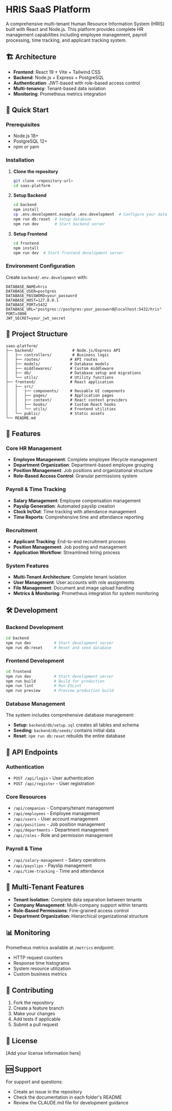 # HRIS SaaS Platform

A comprehensive multi-tenant Human Resource Information System (HRIS) built with React and Node.js. This platform provides complete HR management capabilities including employee management, payroll processing, time tracking, and applicant tracking system.

## 🏗️ Architecture

- **Frontend**: React 19 + Vite + Tailwind CSS
- **Backend**: Node.js + Express + PostgreSQL
- **Authentication**: JWT-based with role-based access control
- **Multi-tenancy**: Tenant-based data isolation
- **Monitoring**: Prometheus metrics integration

## 🚀 Quick Start

### Prerequisites

- Node.js 18+
- PostgreSQL 12+
- npm or yarn

### Installation

1. **Clone the repository**
   ```bash
   git clone <repository-url>
   cd saas-platform
   ```

2. **Setup Backend**
   ```bash
   cd backend
   npm install
   cp .env.development.example .env.development  # Configure your database
   npm run db:reset  # Setup database
   npm run dev       # Start backend server
   ```

3. **Setup Frontend**
   ```bash
   cd frontend
   npm install
   npm run dev  # Start frontend development server
   ```

### Environment Configuration

Create `backend/.env.development` with:
```env
DATABASE_NAME=hris
DATABASE_USER=postgres
DATABASE_PASSWORD=your_password
DATABASE_HOST=127.0.0.1
DATABASE_PORT=5432
DATABASE_URL="postgres://postgres:your_password@localhost:5432/hris"
PORT=3000
JWT_SECRET=your_jwt_secret
```

## 📁 Project Structure

```
saas-platform/
├── backend/                 # Node.js/Express API
│   ├── controllers/         # Business logic
│   ├── routes/             # API routes
│   ├── models/             # Database models
│   ├── middlewares/        # Custom middleware
│   ├── db/                 # Database setup and migrations
│   └── utils/              # Utility functions
├── frontend/               # React application
│   ├── src/
│   │   ├── components/     # Reusable UI components
│   │   ├── pages/          # Application pages
│   │   ├── context/        # React context providers
│   │   ├── hooks/          # Custom React hooks
│   │   └── utils/          # Frontend utilities
│   └── public/             # Static assets
└── README.md
```

## 🎯 Features

### Core HR Management
- **Employee Management**: Complete employee lifecycle management
- **Department Organization**: Department-based employee grouping
- **Position Management**: Job positions and organizational structure
- **Role-Based Access Control**: Granular permissions system

### Payroll & Time Tracking
- **Salary Management**: Employee compensation management
- **Payslip Generation**: Automated payslip creation
- **Clock In/Out**: Time tracking with attendance management
- **Time Reports**: Comprehensive time and attendance reporting

### Recruitment
- **Applicant Tracking**: End-to-end recruitment process
- **Position Management**: Job posting and management
- **Application Workflow**: Streamlined hiring process

### System Features
- **Multi-Tenant Architecture**: Complete tenant isolation
- **User Management**: User accounts with role assignments
- **File Management**: Document and image upload handling
- **Metrics & Monitoring**: Prometheus integration for system monitoring

## 🛠️ Development

### Backend Development
```bash
cd backend
npm run dev          # Start development server
npm run db:reset     # Reset and seed database
```

### Frontend Development
```bash
cd frontend
npm run dev          # Start development server
npm run build        # Build for production
npm run lint         # Run ESLint
npm run preview      # Preview production build
```

### Database Management

The system includes comprehensive database management:
- **Setup**: `backend/db/setup.sql` creates all tables and schema
- **Seeding**: `backend/db/seeds/` contains initial data
- **Reset**: `npm run db:reset` rebuilds the entire database

## 🔧 API Endpoints

### Authentication
- `POST /api/login` - User authentication
- `POST /api/register` - User registration

### Core Resources
- `/api/companies` - Company/tenant management
- `/api/employees` - Employee management
- `/api/users` - User account management
- `/api/positions` - Job position management
- `/api/departments` - Department management
- `/api/roles` - Role and permission management

### Payroll & Time
- `/api/salary-management` - Salary operations
- `/api/payslips` - Payslip management
- `/api/time-tracking` - Time and attendance

## 🏢 Multi-Tenant Features

- **Tenant Isolation**: Complete data separation between tenants
- **Company Management**: Multi-company support within tenants
- **Role-Based Permissions**: Fine-grained access control
- **Department Organization**: Hierarchical organizational structure

## 📊 Monitoring

Prometheus metrics available at `/metrics` endpoint:
- HTTP request counters
- Response time histograms
- System resource utilization
- Custom business metrics

## 🤝 Contributing

1. Fork the repository
2. Create a feature branch
3. Make your changes
4. Add tests if applicable
5. Submit a pull request

## 📄 License

[Add your license information here]

## 🆘 Support

For support and questions:
- Create an issue in the repository
- Check the documentation in each folder's README
- Review the CLAUDE.md file for development guidance